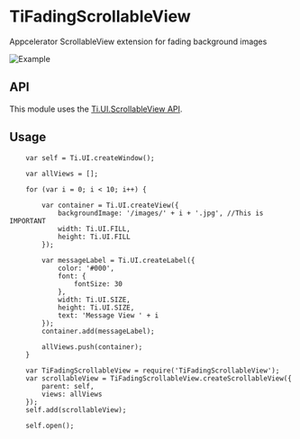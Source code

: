 # TiFadingScrollableView
Appcelerator ScrollableView extension for fading background images

![Example](/example.gif)

## API

This module uses the [Ti.UI.ScrollableView API](http://docs.appcelerator.com/titanium/3.0/#!/api/Titanium.UI.ScrollableView).

## Usage

```
    var self = Ti.UI.createWindow();
    
    var allViews = [];
    
    for (var i = 0; i < 10; i++) {
    
        var container = Ti.UI.createView({
            backgroundImage: '/images/' + i + '.jpg', //This is IMPORTANT
            width: Ti.UI.FILL,
            height: Ti.UI.FILL
        });
    
        var messageLabel = Ti.UI.createLabel({
            color: '#000',
            font: {
                fontSize: 30
            },
            width: Ti.UI.SIZE,
            height: Ti.UI.SIZE,
            text: 'Message View ' + i
        });
        container.add(messageLabel);
    
        allViews.push(container);
    }
    
    var TiFadingScrollableView = require('TiFadingScrollableView');
    var scrollableView = TiFadingScrollableView.createScrollableView({
        parent: self,
        views: allViews
    });
    self.add(scrollableView);
    
    self.open();
```
        